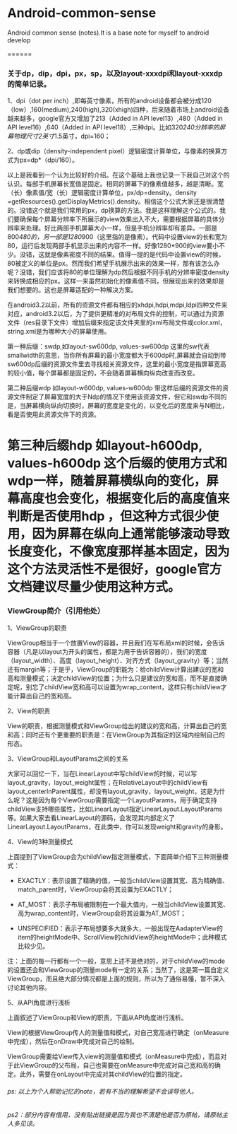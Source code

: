 # Android-common-sense
Android common sense (notes).It is a base note for myself to android develop

======
### 关于dp，dip，dpi，px，sp，以及layout-xxxdpi和layout-xxxdp的简单记录。


  1、dpi（dot per inch）,即每英寸像素，所有的android设备都会被分成120（low）,160(medium),240(high),320(xhigh)四种，后来随着市场上android设备越来越多，google官方又增加了213（Added in API level13）,480（Added in API level16）,640（Added in API level18）,三种dpi。比如320*240分辨率的屏幕物理尺寸2英寸*1.5英寸，dpi=160；
  
  2、dp或dip（density-independent pixel）逻辑密度计算单位，与像素的换算方式为px=dp*（dpi/160）。
  
  以上是我看到一个认为比较好的介绍。在这个基础上我也记录一下我自己对这个的认识。每部手机屏幕长宽值是固定。相同的屏幕下的像素值越多，越是清晰。宽（长）像素值/宽（长）逻辑密度计算单位，px/dp=density。density =getResources().getDisplayMetrics().density。相信这个公式大家还是很清楚的。没错这个就是我们常用的px，dp换算的方法。我是这样理解这个公式的。我们要确保每个屏幕分辨率下所展示的view效果出入不大，需要根据屏幕的具体分辨率来处理。好比两部手机屏幕大小一样，但是手机分辨率却有差异。一部是800*480的，另一部是1280*900（这里指的是像素）。代码中设置view的长和宽为80，运行后发现两部手机显示出来的内容不一样。好像1280*900的view要小不少。没错，这就是像素密度不同的结果。值得一提的是代码中设置view的时候，80被定义的单位是px。然而我们希望手机展示出来的效果一样，那有该怎么办呢？没错，我们应该将80的单位理解为dp然后根据不同手机的分辨率密度density来转换成相应的px。这样一来虽然初始化的像素值不同，但展现出来的效果却是我们想要的。这也是屏幕适配的一种解决方案。
  
  在android3.2以前，所有的资源文件都有相应的xhdpi,hdpi,mdpi,ldpi四种文件来对应，android3.2以后，为了提供更精准的对布局文件的控制，可以通过为资源文件（res目录下文件）增加后缀来指定该文件夹里的xml布局文件或color.xml，string.xml是为哪种大小的屏幕使用。
  
第一种后缀：sw<N>dp,如layout-sw600dp, values-sw600dp
  这里的sw代表smallwidth的意思，当你所有屏幕的最小宽度都大于600dp时,屏幕就会自动到带sw600dp后缀的资源文件里去寻找相关资源文件，这里的最小宽度是指屏幕宽高的较小值，每个屏幕都是固定的，不会随着屏幕横向纵向改变而改变。
  
第二种后缀w<N>dp 如layout-w600dp, values-w600dp
  带这样后缀的资源文件的资源文件制定了屏幕宽度的大于Ndp的情况下使用该资源文件，但它和sw<N>dp不同的是，当屏幕横向纵向切换时，屏幕的宽度是变化的，以变化后的宽度来与N相比，看是否使用此资源文件下的资源。
  
第三种后缀h<N>dp 如layout-h600dp, values-h600dp
  这个后缀的使用方式和w<N>dp一样，随着屏幕横纵向的变化，屏幕高度也会变化，根据变化后的高度值来判断是否使用h<N>dp ，但这种方式很少使用，因为屏幕在纵向上通常能够滚动导致长度变化，不像宽度那样基本固定，因为这个方法灵活性不是很好，google官方文档建议尽量少使用这种方式。
====== 
### ViewGroup简介（引用他处）


1、ViewGroup的职责

ViewGroup相当于一个放置View的容器，并且我们在写布局xml的时候，会告诉容器（凡是以layout为开头的属性，都是为用于告诉容器的），我们的宽度（layout_width）、高度（layout_height）、对齐方式（layout_gravity）等；当然还有margin等；于是乎，ViewGroup的职能为：给childView计算出建议的宽和高和测量模式；决定childView的位置；为什么只是建议的宽和高，而不是直接确定呢，别忘了childView宽和高可以设置为wrap_content，这样只有childView才能计算出自己的宽和高。

2、View的职责

View的职责，根据测量模式和ViewGroup给出的建议的宽和高，计算出自己的宽和高；同时还有个更重要的职责是：在ViewGroup为其指定的区域内绘制自己的形态。

3、ViewGroup和LayoutParams之间的关系

大家可以回忆一下，当在LinearLayout中写childView的时候，可以写layout_gravity，layout_weight属性；在RelativeLayout中的childView有layout_centerInParent属性，却没有layout_gravity，layout_weight，这是为什么呢？这是因为每个ViewGroup需要指定一个LayoutParams，用于确定支持childView支持哪些属性，比如LinearLayout指定LinearLayout.LayoutParams等。如果大家去看LinearLayout的源码，会发现其内部定义了LinearLayout.LayoutParams，在此类中，你可以发现weight和gravity的身影。

4、View的3种测量模式

上面提到了ViewGroup会为childView指定测量模式，下面简单介绍下三种测量模式：

* EXACTLY：表示设置了精确的值，一般当childView设置其宽、高为精确值、match_parent时，ViewGroup会将其设置为EXACTLY；

* AT_MOST：表示子布局被限制在一个最大值内，一般当childView设置其宽、高为wrap_content时，ViewGroup会将其设置为AT_MOST；

* UNSPECIFIED：表示子布局想要多大就多大，一般出现在AadapterView的item的heightMode中、ScrollView的childView的heightMode中；此种模式比较少见。

注：上面的每一行都有一个一般，意思上述不是绝对的，对于childView的mode的设置还会和ViewGroup的测量mode有一定的关系；当然了，这是第一篇自定义ViewGroup，而且绝大部分情况都是上面的规则，所以为了通俗易懂，暂不深入讨论其他内容。

5、从API角度进行浅析

上面叙述了ViewGroup和View的职责，下面从API角度进行浅析。

View的根据ViewGroup传人的测量值和模式，对自己宽高进行确定（onMeasure中完成），然后在onDraw中完成对自己的绘制。

ViewGroup需要给View传入view的测量值和模式（onMeasure中完成），而且对于此ViewGroup的父布局，自己也需要在onMeasure中完成对自己宽和高的确定。此外，需要在onLayout中完成对其childView的位置的指定。
  
###### ps: 以上为个人帮助记忆的note，若有不当的理解希望不会误导他人。
  
###### ps2：部分内容有借用，没有贴出链接是因为我也不清楚他是否为原帖，请原帖主人多见谅。
